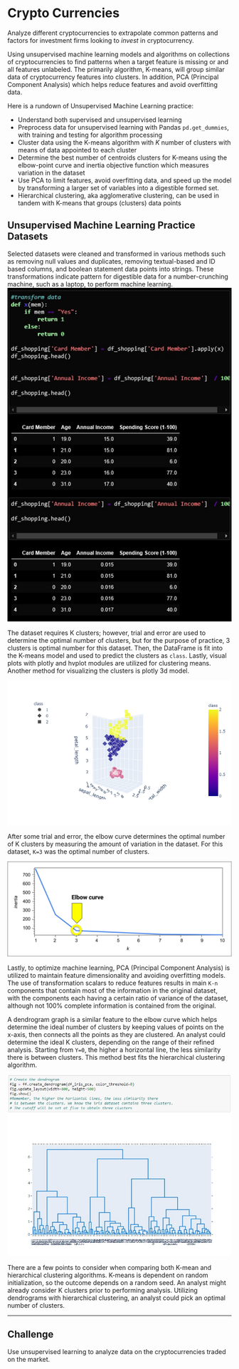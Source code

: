 # Crypto Currencies
Analyze different cryptocurrencies to extrapolate common patterns and factors for investment firms looking to *invest* in cryptocurrency.

Using unsupervised machine learning models and algorithms on collections of cryptocurrencies to find patterns when a target feature is missing or and all features unlabeled. The primarily algorithm, K-means, will group similar data of cryptocurrency features into clusters. In addition, PCA (Principal Component Analysis) which helps reduce features and avoid overfitting data.  

Here is a rundown of Unsupervised Machine Learning practice: 

- Understand both supervised and unsupervised learning
- Preprocess data for unsupervised learning with Pandas ```pd.get_dummies```, with training and testing for algorithm processing
- Cluster data using the K-means algorithm with *K* number of clusters with means of data appointed to each cluster
- Determine the best number of centroids clusters for K-means using the elbow-point curve and inertia objective function which measures variation in the dataset
- Use PCA to limit features, avoid overfitting data, and speed up the model by transforming a larger set of variables into a digestible formed set.
- Hierarchical clustering, aka agglomerative clustering, can be used in tandem with K-means that groups (clusters) data points

## Unsupervised Machine Learning Practice Datasets
Selected datasets were cleaned and transformed in various methods such as removing null values and duplicates, removing textual-based and ID based columns, and boolean statement data points into strings. These transformations indicate pattern for digestible data for a number-crunching machine, such as a laptop, to perform machine learning.
![data1](unsuperised_pracitice_notebooks\img\transformed_data1.jpg)

The dataset requires K clusters; however, trial and error are used to determine the optimal number of clusters, but for the purpose of practice, 3 clusters is optimal number for this dataset. Then, the DataFrame is fit into the K-means model and used to predict the clusters as ```class```. Lastly, visual plots with plotly and hvplot modules are utilized for clustering means. Another method for visualizing the clusters is plotly 3d model. 

![3dplot](unsuperised_pracitice_notebooks\img\plot3d.png)

After some trial and error, the elbow curve determines the optimal number of K clusters by measuring the amount of variation in the dataset. For this dataset, ```K=3``` was the optimal number of clusters. 

![elbow1](unsuperised_pracitice_notebooks\img\elbow_curve.png)

Lastly, to optimize machine learning, PCA (Principal Component Analysis) is utilized to maintain feature dimensionality and avoiding overfitting models. The use of transformation scalars to reduce features results in main ```K-n``` components that contain most of the information in the original dataset, with the components each having a certain ratio of variance of the dataset, although not 100% complete information is contained from the original.

A dendrogram graph is a similar feature to the elbow curve which helps determine the ideal number of clusters by keeping values of points on the x-axis, then connects all the points as they are clustered. An analyst could determine the ideal K clusters, depending on the range of their refined analysis. Starting from ```Y=0```, the higher a horizontal line, the less similarity there is between clusters. This method best fits the hierarchical clustering algorithm.

![dendo](unsuperised_pracitice_notebooks\img\dendogram1.jpg)

There are a few points to consider when comparing both K-mean and hierarchical clustering algorithms. K-means is dependent on random initialization, so the outcome depends on a random seed. An analyst might already consider K clusters prior to performing analysis. Utilizing dendrograms with hierarchical clustering, an analyst could pick an optimal number of clusters.



---



## Challenge
Use unsupervised learning to analyze data on the cryptocurrencies traded on the market.
